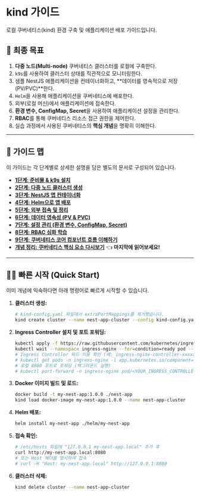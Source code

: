 # kind 가이드

로컬 쿠버네티스(kind) 환경 구축 및 애플리케이션 배포 가이드입니다.

## 🚀 최종 목표

1.  **다중 노드(Multi-node)** 쿠버네티스 클러스터를 로컬에 구축한다.
2.  `k9s`를 사용하여 클러스터 상태를 직관적으로 모니터링한다.
3.  샘플 NestJS 애플리케이션을 컨테이너화하고, **데이터를 영속적으로 저장(PV/PVC)**한다.
4.  `Helm`을 사용해 애플리케이션을 쿠버네티스에 배포한다.
5.  외부(로컬 머신)에서 애플리케이션에 접속한다.
6.  **환경 변수, ConfigMap, Secret**을 사용하여 애플리케이션 설정을 관리한다.
7.  **RBAC**를 통해 쿠버네티스 리소스 접근 권한을 제어한다.
8.  실습 과정에서 사용된 쿠버네티스의 **핵심 개념**을 명확히 이해한다.

---

## 📖 가이드 맵

이 가이드는 각 단계별로 상세한 설명을 담은 별도의 문서로 구성되어 있습니다.

*   **[1단계: 준비물 & k9s 설치](./guides/01-installation.md)**
*   **[2단계: 다중 노드 클러스터 생성](./guides/02-cluster-creation.md)**
*   **[3단계: NestJS 앱 컨테이너화](./guides/03-containerization.md)**
*   **[4단계: Helm으로 앱 배포](./guides/04-helm-deployment.md)**
*   **[5단계: 외부 접속 및 정리](./guides/05-access-and-cleanup.md)**
*   **[6단계: 데이터 영속성 (PV & PVC)](./guides/06-persistence-pv-pvc.md)**
*   **[7단계: 설정 관리 (환경 변수, ConfigMap, Secret)](./guides/08-config-and-secrets.md)**
*   **[8단계: RBAC 심화 학습](./guides/09-rbac-deep-dive.md)**
*   **[9단계: 쿠버네티스 코어 컴포넌트 흐름 이해하기](./guides/10-core-components-flow.md)**
*   **[개념 정리: 쿠버네티스 핵심 요소 다시보기](./guides/07-core-concepts-deep-dive.md)** 👈 **마지막에 읽어보세요!**

---

## 🏃‍♂️ 빠른 시작 (Quick Start)

이미 개념에 익숙하다면 아래 명령어로 빠르게 시작할 수 있습니다.

1.  **클러스터 생성:**
    ```bash
    # kind-config.yaml 파일에서 extraPortMappings를 제거했습니다.
    kind create cluster --name nest-app-cluster --config kind-config.yaml
    ```

2.  **Ingress Controller 설치 및 포트 포워딩:**
    ```bash
    kubectl apply -f https://raw.githubusercontent.com/kubernetes/ingress-nginx/main/deploy/static/provider/kind/deploy.yaml
    kubectl wait --namespace ingress-nginx --for=condition=ready pod --selector=app.kubernetes.io/component=controller --timeout=120s
    # Ingress Controller 파드 이름 확인 (예: ingress-nginx-controller-xxxxxxxxxx-yyyyy)
    # kubectl get pods -n ingress-nginx -l app.kubernetes.io/component=controller -o name
    # 로컬 8080 포트로 포워딩 (백그라운드 실행)
    # kubectl port-forward -n ingress-nginx pod/<YOUR_INGRESS_CONTROLLER_POD_NAME> 8080:80 &
    ```

3.  **Docker 이미지 빌드 및 로드:**
    ```bash
    docker build -t my-nest-app:1.0.0 ./nest-app
    kind load docker-image my-nest-app:1.0.0 --name nest-app-cluster
    ```

4.  **Helm 배포:**
    ```bash
    helm install my-nest-app ./helm/my-nest-app
    ```

5.  **접속 확인:**
    ```bash
    # /etc/hosts 파일에 "127.0.0.1 my-nest-app.local" 추가 후
    curl http://my-nest-app.local:8080
    # 또는 Host 헤더를 명시하여 접속
    # curl -H "Host: my-nest-app.local" http://127.0.0.1:8080
    ```

6.  **클러스터 삭제:**
    ```bash
    kind delete cluster --name nest-app-cluster
    ```

